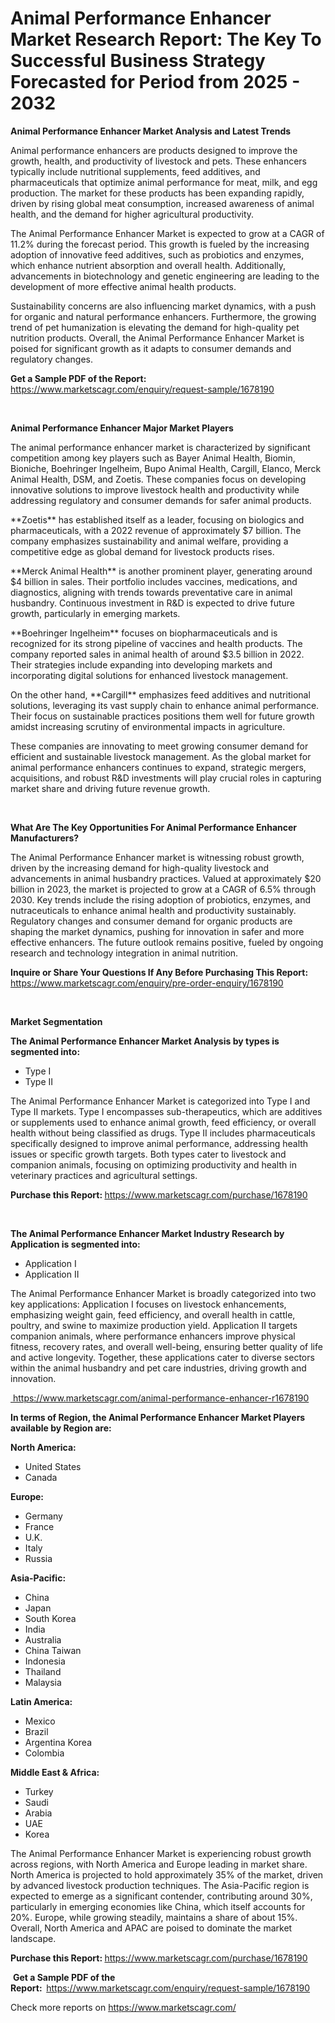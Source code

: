 <p><h1>Animal Performance Enhancer Market Research Report: The Key To Successful Business Strategy Forecasted for Period from 2025 - 2032</h1></p><p><strong>Animal Performance Enhancer Market Analysis and Latest Trends</strong></p>
<p><p>Animal performance enhancers are products designed to improve the growth, health, and productivity of livestock and pets. These enhancers typically include nutritional supplements, feed additives, and pharmaceuticals that optimize animal performance for meat, milk, and egg production. The market for these products has been expanding rapidly, driven by rising global meat consumption, increased awareness of animal health, and the demand for higher agricultural productivity.</p><p>The Animal Performance Enhancer Market is expected to grow at a CAGR of 11.2% during the forecast period. This growth is fueled by the increasing adoption of innovative feed additives, such as probiotics and enzymes, which enhance nutrient absorption and overall health. Additionally, advancements in biotechnology and genetic engineering are leading to the development of more effective animal health products. </p><p>Sustainability concerns are also influencing market dynamics, with a push for organic and natural performance enhancers. Furthermore, the growing trend of pet humanization is elevating the demand for high-quality pet nutrition products. Overall, the Animal Performance Enhancer Market is poised for significant growth as it adapts to consumer demands and regulatory changes.</p></p>
<p><strong>Get a Sample PDF of the Report:&nbsp;</strong> <a href="https://www.marketscagr.com/enquiry/request-sample/1678190?utm_campaign=2476&utm_medium=2&utm_source=Github&utm_content=ia&utm_term=25032025&utm_id=animal-performance-enhancer">https://www.marketscagr.com/enquiry/request-sample/1678190</a></p>
<p>&nbsp;</p>
<p><strong>Animal Performance Enhancer Major Market Players</strong></p>
<p><p>The animal performance enhancer market is characterized by significant competition among key players such as Bayer Animal Health, Biomin, Bioniche, Boehringer Ingelheim, Bupo Animal Health, Cargill, Elanco, Merck Animal Health, DSM, and Zoetis. These companies focus on developing innovative solutions to improve livestock health and productivity while addressing regulatory and consumer demands for safer animal products.</p><p>**Zoetis** has established itself as a leader, focusing on biologics and pharmaceuticals, with a 2022 revenue of approximately $7 billion. The company emphasizes sustainability and animal welfare, providing a competitive edge as global demand for livestock products rises.</p><p>**Merck Animal Health** is another prominent player, generating around $4 billion in sales. Their portfolio includes vaccines, medications, and diagnostics, aligning with trends towards preventative care in animal husbandry. Continuous investment in R&D is expected to drive future growth, particularly in emerging markets.</p><p>**Boehringer Ingelheim** focuses on biopharmaceuticals and is recognized for its strong pipeline of vaccines and health products. The company reported sales in animal health of around $3.5 billion in 2022. Their strategies include expanding into developing markets and incorporating digital solutions for enhanced livestock management.</p><p>On the other hand, **Cargill** emphasizes feed additives and nutritional solutions, leveraging its vast supply chain to enhance animal performance. Their focus on sustainable practices positions them well for future growth amidst increasing scrutiny of environmental impacts in agriculture.</p><p>These companies are innovating to meet growing consumer demand for efficient and sustainable livestock management. As the global market for animal performance enhancers continues to expand, strategic mergers, acquisitions, and robust R&D investments will play crucial roles in capturing market share and driving future revenue growth.</p></p>
<p>&nbsp;</p>
<p><strong>What Are The Key Opportunities For Animal Performance Enhancer Manufacturers?</strong></p>
<p><p>The Animal Performance Enhancer market is witnessing robust growth, driven by the increasing demand for high-quality livestock and advancements in animal husbandry practices. Valued at approximately $20 billion in 2023, the market is projected to grow at a CAGR of 6.5% through 2030. Key trends include the rising adoption of probiotics, enzymes, and nutraceuticals to enhance animal health and productivity sustainably. Regulatory changes and consumer demand for organic products are shaping the market dynamics, pushing for innovation in safer and more effective enhancers. The future outlook remains positive, fueled by ongoing research and technology integration in animal nutrition.</p></p>
<p><strong>Inquire or Share Your Questions If Any Before Purchasing This Report:</strong> <a href="https://www.marketscagr.com/enquiry/pre-order-enquiry/1678190?utm_campaign=2476&utm_medium=2&utm_source=Github&utm_content=ia&utm_term=25032025&utm_id=animal-performance-enhancer">https://www.marketscagr.com/enquiry/pre-order-enquiry/1678190</a></p>
<p>&nbsp;</p>
<p><strong>Market Segmentation</strong></p>
<p><strong>The Animal Performance Enhancer Market Analysis by types is segmented into:</strong></p>
<p><ul><li>Type I</li><li>Type II</li></ul></p>
<p><p>The Animal Performance Enhancer Market is categorized into Type I and Type II markets. Type I encompasses sub-therapeutics, which are additives or supplements used to enhance animal growth, feed efficiency, or overall health without being classified as drugs. Type II includes pharmaceuticals specifically designed to improve animal performance, addressing health issues or specific growth targets. Both types cater to livestock and companion animals, focusing on optimizing productivity and health in veterinary practices and agricultural settings.</p></p>
<p><strong>Purchase this Report:&nbsp;</strong><a href="https://www.marketscagr.com/purchase/1678190?utm_campaign=2476&utm_medium=2&utm_source=Github&utm_content=ia&utm_term=25032025&utm_id=animal-performance-enhancer">https://www.marketscagr.com/purchase/1678190</a></p>
<p>&nbsp;</p>
<p><strong>The Animal Performance Enhancer Market Industry Research by Application is segmented into:</strong></p>
<p><ul><li>Application I</li><li>Application II</li></ul></p>
<p><p>The Animal Performance Enhancer Market is broadly categorized into two key applications: Application I focuses on livestock enhancements, emphasizing weight gain, feed efficiency, and overall health in cattle, poultry, and swine to maximize production yield. Application II targets companion animals, where performance enhancers improve physical fitness, recovery rates, and overall well-being, ensuring better quality of life and active longevity. Together, these applications cater to diverse sectors within the animal husbandry and pet care industries, driving growth and innovation.</p></p>
<p><a href="https://www.marketscagr.com/animal-performance-enhancer-r1678190?utm_campaign=2476&utm_medium=2&utm_source=Github&utm_content=ia&utm_term=25032025&utm_id=animal-performance-enhancer">&nbsp;https://www.marketscagr.com/animal-performance-enhancer-r1678190</a></p>
<p><strong>In terms of Region, the Animal Performance Enhancer Market Players available by Region are:</strong></p>
<p>
    <p> <strong> North America: </strong>
        <ul>
            <li>United States</li>
            <li>Canada</li>
        </ul>
        </p> 
    <p> <strong> Europe: </strong>
        <ul>
            <li>Germany</li>
            <li>France</li>
            <li>U.K.</li>
            <li>Italy</li>
            <li>Russia</li>
        </ul>
        </p> 
    <p> <strong> Asia-Pacific: </strong>
        <ul>
            <li>China</li>
            <li>Japan</li>
            <li>South Korea</li>
            <li>India</li>
            <li>Australia</li>
            <li>China Taiwan</li>
            <li>Indonesia</li>
            <li>Thailand</li>
            <li>Malaysia</li>
        </ul>
        </p> 
    <p> <strong> Latin America: </strong>
        <ul>
            <li>Mexico</li>
            <li>Brazil</li>
            <li>Argentina Korea</li>
            <li>Colombia</li>
        </ul>
        </p> 
    <p> <strong> Middle East & Africa: </strong>
        <ul>
            <li>Turkey</li>
            <li>Saudi</li>
            <li>Arabia</li>
            <li>UAE</li>
            <li>Korea</li>
        </ul>
    </p>
    </p>
<p><p>The Animal Performance Enhancer Market is experiencing robust growth across regions, with North America and Europe leading in market share. North America is projected to hold approximately 35% of the market, driven by advanced livestock production techniques. The Asia-Pacific region is expected to emerge as a significant contender, contributing around 30%, particularly in emerging economies like China, which itself accounts for 20%. Europe, while growing steadily, maintains a share of about 15%. Overall, North America and APAC are poised to dominate the market landscape.</p></p>
<p><strong>Purchase this Report: </strong><a href="https://www.marketscagr.com/purchase/1678190?utm_campaign=2476&utm_medium=2&utm_source=Github&utm_content=ia&utm_term=25032025&utm_id=animal-performance-enhancer">https://www.marketscagr.com/purchase/1678190</a></p>
<p>&nbsp;<strong>Get a Sample PDF of the Report:&nbsp;&nbsp;</strong><a href="https://www.marketscagr.com/enquiry/request-sample/1678190?utm_campaign=2476&utm_medium=2&utm_source=Github&utm_content=ia&utm_term=25032025&utm_id=animal-performance-enhancer">https://www.marketscagr.com/enquiry/request-sample/1678190</a></p>
<p><strong></strong></p>
<p>Check more reports on <a href="https://www.marketscagr.com/?utm_campaign=2476&utm_medium=2&utm_source=Github&utm_content=ia&utm_term=25032025&utm_id=animal-performance-enhancer">https://www.marketscagr.com/</a></p>